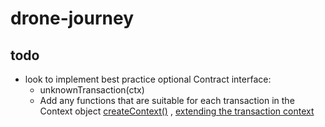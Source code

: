 # drone-journey

## todo
- look to implement best practice optional Contract interface:
    - unknownTransaction(ctx)
    - Add any functions that are suitable for each transaction in the Context object [createContext()](https://hyperledger.github.io/fabric-chaincode-node/release-1.4/api/fabric-contract-api.Contract.html#createContext__anchor) , [extending the transaction context](https://hyperledger.github.io/fabric-chaincode-node/release-1.4/api/tutorial-using-contractinterface.html)